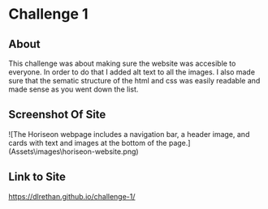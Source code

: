 # Challenge 1

## About

This challenge was about making sure the website was accesible to everyone. In order to do that I added alt text to all the images.
I also made sure that the sematic structure of the html and css was easily readable and made sense as you went down the list.

## Screenshot Of Site

![The Horiseon webpage includes a navigation bar, a header image, and cards with text and images at the bottom of the page.] (Assets\images\horiseon-website.png)

## Link to Site

https://dlrethan.github.io/challenge-1/

